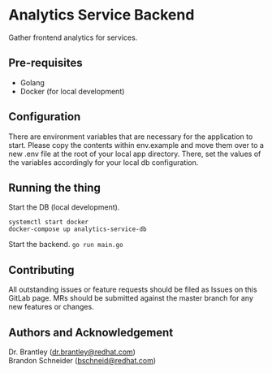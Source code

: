 Analytics Service Backend
========================
Gather frontend analytics for services.

Pre-requisites
--------------
- Golang
- Docker (for local development)

Configuration
-------------
There are environment variables that are necessary for the application to start.
Please copy the contents within env.example and move them over to a new .env file
at the root of your local app directory. There, set the values of the variables
accordingly for your local db configuration.

Running the thing
-----------------
Start the DB (local development).
```
systemctl start docker
docker-compose up analytics-service-db
```

Start the backend.
`go run main.go`

Contributing
--------------------
All outstanding issues or feature requests should be filed as Issues on this GitLab
page. MRs should be submitted against the master branch for any new features or changes.

Authors and Acknowledgement
-----------------------------
Dr. Brantley (dr.brantley@redhat.com)  
Brandon Schneider (bschneid@redhat.com)
